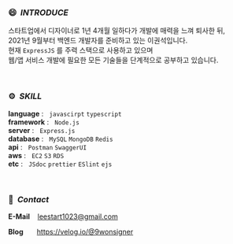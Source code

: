 ### 😄 &nbsp;*INTRODUCE*

스타트업에서 디자이너로 1년 4개월 일하다가 개발에 매력을 느껴 퇴사한 뒤, <br>
2021년 9월부터 백엔드 개발자를 준비하고 있는 이권석입니다. <br>
현재 `ExpressJS` 를 주력 스택으로 사용하고 있으며 <br>
웹/앱 서비스 개발에 필요한 모든 기술들을 단계적으로 공부하고 있습니다.

<br>

### ⚙ &nbsp;*SKILL*

**language** : &nbsp;&nbsp;`javascirpt` `typescript`  <br>
**framework** : &nbsp;&nbsp;`Node.js`  <br>
**server** : &nbsp;&nbsp;`Express.js`  <br>
**database** : &nbsp;&nbsp;`MySQL` `MongoDB` `Redis` <br>
**api** : &nbsp;&nbsp;`Postman` `SwaggerUI` <br>
**aws** : &nbsp;&nbsp;`EC2` `S3` `RDS` <br>
**etc** : &nbsp;&nbsp;`JSdoc` `prettier` `ESlint` `ejs`



<br>

### 👋 &nbsp;*Contact*

**E-Mail** &nbsp;&nbsp; leestart1023@gmail.com

**Blog** &nbsp;&nbsp;&nbsp;&nbsp;&nbsp; https://velog.io/@9wonsigner
